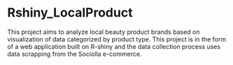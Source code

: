 # Rshiny_LocalProduct
This project aims to analyze local beauty product brands based on visualization of data categorized by product type. This project is in
the form of a web application built on R-shiny and the data collection process uses data scrapping from the Sociolla e-commerce.
